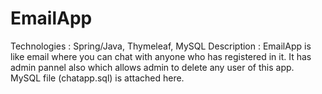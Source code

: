 # EmailApp

Technologies : Spring/Java, Thymeleaf, MySQL
Description : EmailApp is like email where you can chat with anyone who has registered in it. It has admin pannel also which allows admin to 
delete any user of this app. MySQL file (chatapp.sql) is attached here.  
